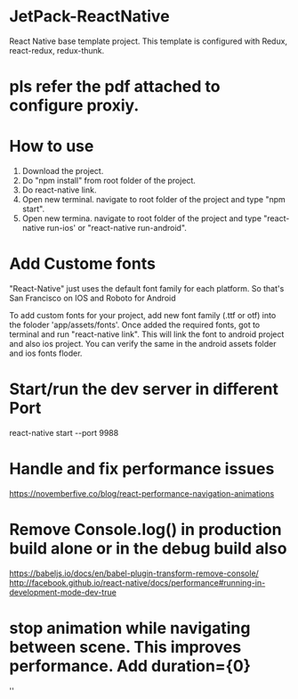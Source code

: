 # JetPack-ReactNative
React Native base template project. This template is configured with Redux, react-redux, redux-thunk. 

# pls refer the pdf attached to configure proxiy.

# How to use
1. Download the project.
2. Do "npm install" from root folder of the project.
3. Do react-native link.
4. Open new terminal. navigate to root folder of the project and type "npm start".
5. Open new termina. navigate to root folder of the project and type "react-native run-ios' or "react-native run-android".


# Add Custome fonts
"React-Native" just uses the default font family for each platform. So that's San Francisco on IOS and Roboto for Android

To add custom fonts for your project, add new font family (.ttf or otf) into the foloder 'app/assets/fonts'. Once added the required fonts, got to terminal and run "react-native link". This will link the font to android project and also ios project. You can verify the same in the android assets folder and ios fonts floder.

# Start/run the dev server in different Port
react-native start --port 9988

# Handle and fix performance issues
https://novemberfive.co/blog/react-performance-navigation-animations

# Remove Console.log() in production build alone or in the debug build also
https://babeljs.io/docs/en/babel-plugin-transform-remove-console/
http://facebook.github.io/react-native/docs/performance#running-in-development-mode-dev-true

# stop animation while navigating between scene. This improves performance. Add duration={0}

 '<Stack key="root" gesturesEnabled={false} duration={0}>'
